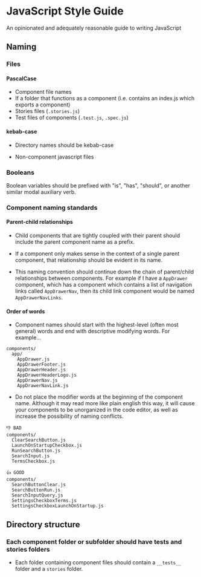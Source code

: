 # JavaScript Style Guide

An opinionated and adequately reasonable guide to writing JavaScript

## Naming

### Files

#### PascalCase

- Component file names
- If a folder that functions as a component (i.e. contains an index.js which exports a component)
- Stories files (`.stories.js`)
- Test files of components (`.test.js`, `.spec.js`)

#### kebab-case

- Directory names should be kebab-case
<!-- TODO: maybe not?  most of our files are camelCase -->
- Non-component javascript files

### Booleans

Boolean variables should be prefixed with "is", "has", "should", or another similar modal auxiliary verb.

### Component naming standards

#### Parent-child relationships

- Child components that are tightly coupled with their parent should include the parent component name as a prefix.

- If a component only makes sense in the context of a single parent component, that relationship should be evident in its name.

- This naming convention should continue down the chain of parent/child relationships between components. For example if I have a `AppDrawer` component, which has a component which contains a list of navigation links called `AppDrawerNav`, then its child link component would be named `AppDrawerNavLinks`.

#### Order of words

- Component names should start with the highest-level (often most general) words and end with descriptive modifying words. For example...

```
components/
  app/
    AppDrawer.js
    AppDrawerFooter.js
    AppDrawerHeader.js
    AppDrawerHeaderLogo.js
    AppDrawerNav.js
    AppDrawerNavLink.js
```

- Do not place the modifier words at the beginning of the component name. Although it may read more like plain english this way, it will cause your components to be unorganized in the code editor, as well as increase the possibility of naming conflicts.

```
👎 BAD 
components/ 
  ClearSearchButton.js
  LaunchOnStartupCheckbox.js
  RunSearchButton.js
  SearchInput.js
  TermsCheckbox.js
```

```
👍 GOOD
components/
  SearchButtonClear.js
  SearchButtonRun.js
  SearchInputQuery.js
  SettingsCheckboxTerms.js
  SettingsCheckboxLaunchOnStartup.js
```

## Directory structure

### Each component folder or subfolder should have tests and stories folders
<!-- We may consider using a `__stories__` folder instead? -->
- Each folder containing component files should contain a `__tests__` folder and a `stories` folder.
